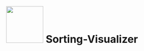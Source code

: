 # <img src="https://user-images.githubusercontent.com/89351750/183245113-c6056159-a0c9-4411-8f29-91d3b6ffe3d7.png"  width="100" height="100"> Sorting-Visualizer
